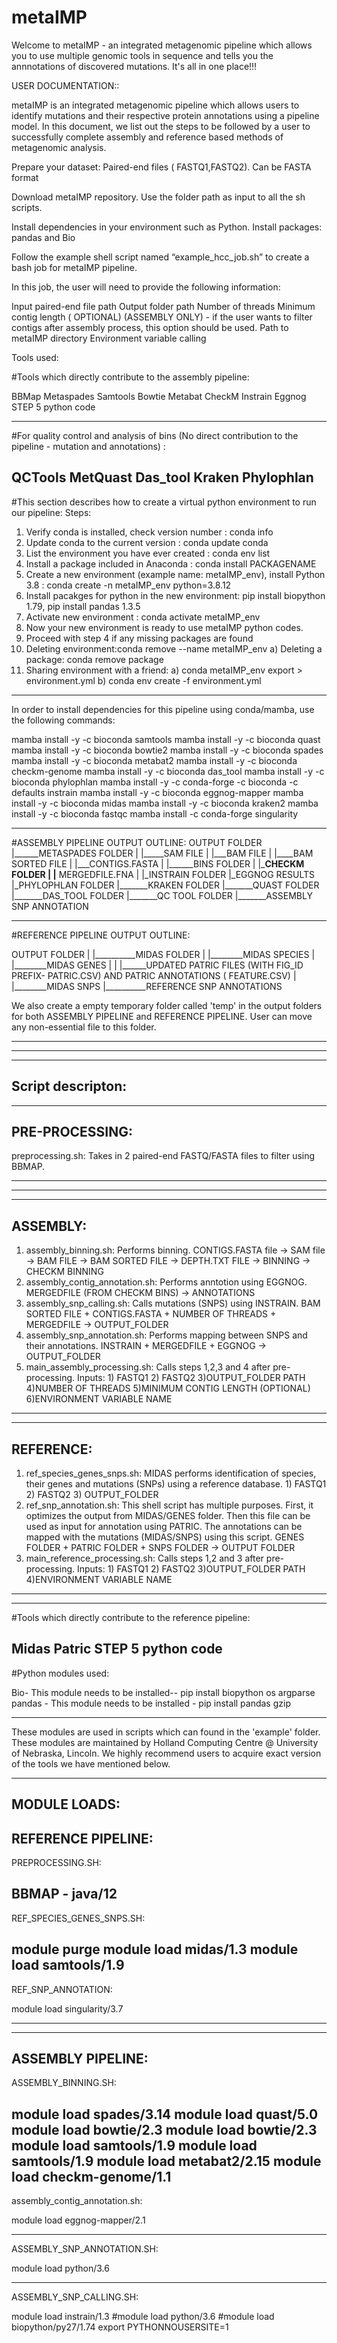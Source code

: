 

# metaIMP

Welcome to metaIMP - an integrated metagenomic pipeline which allows you to use multiple genomic tools in sequence and tells you the annnotations of discovered mutations.
It's all in one place!!!

USER DOCUMENTATION::



metaIMP is an integrated metagenomic pipeline which allows users to identify mutations and their respective protein annotations using a pipeline model. In this document, we list out the steps to be followed by a user to successfully complete assembly and reference based methods of metagenomic analysis.



Prepare your dataset: Paired-end files ( FASTQ1,FASTQ2). Can be FASTA format

Download metaIMP repository. Use the folder path as input to all the sh scripts.
	
Install dependencies in your environment such as Python. Install packages: pandas and Bio

Follow the example shell script named “example_hcc_job.sh” to create a bash job for metaIMP pipeline. 

In this job, the user will need to provide the following information:
	
Input paired-end file path
Output folder path
Number of threads 
Minimum contig length ( OPTIONAL) (ASSEMBLY ONLY) - if the user wants to filter contigs after assembly process, this option should be used.
Path to metaIMP directory
Environment variable calling

Tools used:


#Tools which directly contribute to the assembly pipeline:

BBMap
Metaspades
Samtools
Bowtie
Metabat
CheckM
Instrain
Eggnog
STEP 5 python code


---------------------------------------------------------------------------------------
#For quality control and analysis of bins (No direct contribution to the pipeline - mutation and annotations)  :

QCTools
MetQuast
Das_tool
Kraken
Phylophlan
----------------------------------------------------------------------------------------
#This section describes how to create a virtual python environment to run our pipeline:
Steps:

1) Verify conda is installed, check version number : conda info
2) Update conda to the current version : conda update conda
3) List the environment you have ever created : conda env list
4) Install a package included in Anaconda : conda install PACKAGENAME  
5) Create a new environment (example name: metaIMP_env), install Python 3.8 : conda create -n metaIMP_env python=3.8.12 
6) Install pacakges for python in the new environment: pip install biopython 1.79, pip install pandas 1.3.5
6) Activate new environment : conda activate metaIMP_env
7) Now your new environment is ready to use metaIMP python codes.
8) Proceed with step 4 if any missing packages are found
9) Deleting environment:conda remove --name metaIMP_env
	a) Deleting a package: conda remove package
10) Sharing environment with a friend: 
	a) conda metaIMP_env export > environment.yml 
	b) conda env create -f environment.yml

-------------------------------------------

In order to install dependencies for this pipeline using conda/mamba, use the following commands:

mamba install -y -c bioconda samtools
mamba install -y -c bioconda quast
mamba install -y -c bioconda bowtie2
mamba install -y -c bioconda spades
mamba install -y -c bioconda metabat2
mamba install -y -c bioconda checkm-genome
mamba install -y -c bioconda das_tool
mamba install -y -c bioconda phylophlan
mamba install -y -c conda-forge -c bioconda -c defaults instrain
mamba install -y -c bioconda eggnog-mapper
mamba install -y -c bioconda midas
mamba install -y -c bioconda kraken2
mamba install -y -c bioconda fastqc
mamba install -c conda-forge singularity



----------------------------------------------------

#ASSEMBLY PIPELINE OUTPUT OUTLINE:
OUTPUT FOLDER
|______METASPADES FOLDER
| |_____SAM FILE
| |___BAM FILE
| |____BAM SORTED FILE
| |___CONTIGS.FASTA
|
|______BINS FOLDER
| |_____CHECKM FOLDER
| |____ MERGEDFILE.FNA
| 
|_INSTRAIN FOLDER
|_EGGNOG RESULTS
|_PHYLOPHLAN FOLDER
|_______KRAKEN FOLDER
|_______QUAST FOLDER
|_______DAS_TOOL FOLDER
|_______QC TOOL FOLDER
|_______ASSEMBLY SNP ANNOTATION

---------------------------------------

#REFERENCE PIPELINE OUTPUT OUTLINE:

OUTPUT FOLDER
|
|__________MIDAS FOLDER
| |________MIDAS SPECIES
| |________MIDAS GENES
| | |______UPDATED PATRIC FILES (WITH FIG_ID PREFIX- PATRIC.CSV) AND PATRIC ANNOTATIONS ( FEATURE.CSV)
| |________MIDAS SNPS
|__________REFERENCE SNP ANNOTATIONS


We also create a empty temporary folder called 'temp' in the output folders for both ASSEMBLY PIPELINE and REFERENCE PIPELINE. User can move any non-essential file to this folder.

---------------------------------------
---------------------------------------

------------------
Script descripton:
------------------


---------
PRE-PROCESSING:
---------

preprocessing.sh: Takes in 2 paired-end FASTQ/FASTA files to filter using BBMAP. 

---------
---------

---------
ASSEMBLY:
---------

1) assembly_binning.sh: Performs binning.  CONTIGS.FASTA file -> SAM file -> BAM FILE -> BAM SORTED FILE -> DEPTH.TXT FILE -> BINNING -> CHECKM BINNING
2) assembly_contig_annotation.sh:          Performs anntotion using EGGNOG. MERGEDFILE (FROM CHECKM BINS) -> ANNOTATIONS 
3) assembly_snp_calling.sh:                Calls mutations (SNPS) using INSTRAIN. BAM SORTED FILE + CONTIGS.FASTA + NUMBER OF THREADS + MERGEDFILE -> OUTPUT_FOLDER
4) assembly_snp_annotation.sh:             Performs mapping between SNPS and their annotations. INSTRAIN + MERGEDFILE + EGGNOG -> OUTPUT_FOLDER
5) main_assembly_processing.sh:            Calls steps 1,2,3 and 4 after pre-processing. Inputs: 1) FASTQ1 2) FASTQ2 3)OUTPUT_FOLDER PATH 4)NUMBER OF THREADS 
					   5)MINIMUM CONTIG LENGTH (OPTIONAL) 6)ENVIRONMENT VARIABLE NAME
---------

---------
REFERENCE:
---------

1) ref_species_genes_snps.sh:     MIDAS performs identification of species, their genes and mutations (SNPs) using a reference database. 1) FASTQ1 2) FASTQ2 3) OUTPUT_FOLDER
2) ref_snp_annotation.sh:         This shell script has multiple purposes. First, it optimizes the output from MIDAS/GENES folder. Then this file can be used as input for annotation using PATRIC.
			          The annotations can be mapped with the mutations (MIDAS/SNPS) using this script. GENES FOLDER + PATRIC FOLDER + SNPS FOLDER -> OUTPUT FOLDER
3) main_reference_processing.sh:  Calls steps 1,2 and 3 after pre-processing. Inputs: 1) FASTQ1 2) FASTQ2 3)OUTPUT_FOLDER PATH 4)ENVIRONMENT VARIABLE NAME


---------
----------------------------------------------------------------------------------------
#Tools which directly contribute to the reference pipeline:

Midas
Patric
STEP 5 python code
----------------------------------------------------------------------------------------


#Python modules used:

Bio- This module needs to be installed-- pip install biopython
os
argparse
pandas - This module needs to be installed - pip install pandas
gzip

--------------------------------------
These modules are used in scripts which can found in the 'example' folder.
These modules are maintained by Holland Computing Centre  @ University of Nebraska, Lincoln.
We highly recommend users to acquire exact version of the tools we have mentioned below.
______________________________________

MODULE LOADS:
--------------------------------------


REFERENCE PIPELINE:
-------------------

PREPROCESSING.SH:

BBMAP - java/12
-------------------

REF_SPECIES_GENES_SNPS.SH:


module purge
module load midas/1.3
module load samtools/1.9
--------------------


REF_SNP_ANNOTATION:

module load singularity/3.7

-------------------------------



________________________________________


ASSEMBLY PIPELINE:
------------------


ASSEMBLY_BINNING.SH:

module load spades/3.14
module load quast/5.0
module load bowtie/2.3
module load bowtie/2.3
module load samtools/1.9
module load samtools/1.9
module load metabat2/2.15
module load checkm-genome/1.1
--------------------------------

assembly_contig_annotation.sh:

module load eggnog-mapper/2.1


--------------------------------

ASSEMBLY_SNP_ANNOTATION.SH: 

module load python/3.6

-------------------------------
ASSEMBLY_SNP_CALLING.SH:

module load instrain/1.3
#module load python/3.6
#module load biopython/py27/1.74
export PYTHONNOUSERSITE=1

